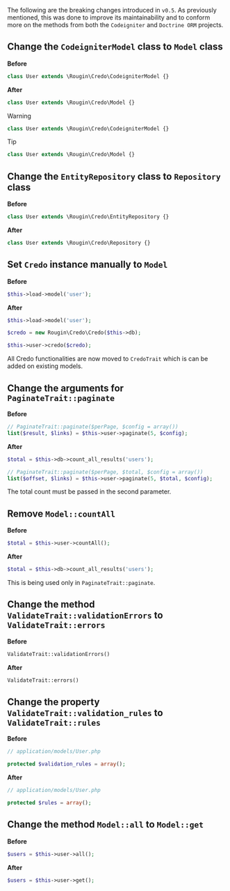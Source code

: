 The following are the breaking changes introduced in `v0.5`. As previously mentioned, this was done to improve its maintainability and to conform more on the methods from both the `Codeigniter` and `Doctrine ORM` projects.

## Change the `CodeigniterModel` class to `Model` class

**Before**

``` php
class User extends \Rougin\Credo\CodeigniterModel {}
```

**After**

``` php
class User extends \Rougin\Credo\Model {}
```

> [!WARNING]
> ``` php
> class User extends \Rougin\Credo\CodeigniterModel {}
> ```

> [!TIP]
> ``` php
> class User extends \Rougin\Credo\Model {}
> ```

## Change the `EntityRepository` class to `Repository` class

**Before**

``` php
class User extends \Rougin\Credo\EntityRepository {}
```

**After**

``` php
class User extends \Rougin\Credo\Repository {}
```

## Set `Credo` instance manually to `Model`

**Before**

``` php
$this->load->model('user');
```

**After**

``` php
$this->load->model('user');

$credo = new Rougin\Credo\Credo($this->db);

$this->user->credo($credo);
```

All Credo functionalities are now moved to `CredoTrait` which is can be added on existing models.

## Change the arguments for `PaginateTrait::paginate`

**Before**

``` php
// PaginateTrait::paginate($perPage, $config = array())
list($result, $links) = $this->user->paginate(5, $config);
```

**After**

``` php
$total = $this->db->count_all_results('users');

// PaginateTrait::paginate($perPage, $total, $config = array())
list($offset, $links) = $this->user->paginate(5, $total, $config);
```

The total count must be passed in the second parameter.

## Remove `Model::countAll`

**Before**

``` php
$total = $this->user->countAll();
```

**After**

``` php
$total = $this->db->count_all_results('users');
```

This is being used only in `PaginateTrait::paginate`.

## Change the method `ValidateTrait::validationErrors` to `ValidateTrait::errors`

**Before**

``` php
ValidateTrait::validationErrors()
```

**After**

``` php
ValidateTrait::errors()
```

## Change the property `ValidateTrait::validation_rules` to `ValidateTrait::rules`

**Before**

``` php
// application/models/User.php

protected $validation_rules = array();
```

**After**

``` php
// application/models/User.php

protected $rules = array();
```

## Change the method `Model::all` to `Model::get`

**Before**

``` php
$users = $this->user->all();
```

**After**

``` php
$users = $this->user->get();
```